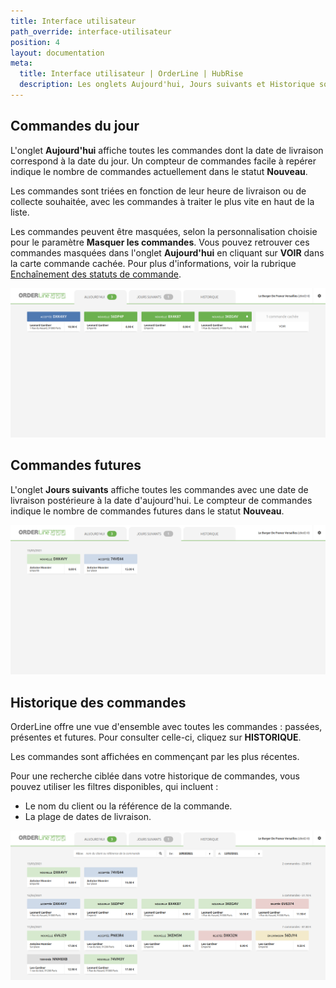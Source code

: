 ```yaml
---
title: Interface utilisateur
path_override: interface-utilisateur
position: 4
layout: documentation
meta:
  title: Interface utilisateur | OrderLine | HubRise
  description: Les onglets Aujourd'hui, Jours suivants et Historique sont disponibles afin de faciliter l'accès à OrderLine. Synchronisez les données.
---
```


## Commandes du jour

L'onglet **Aujourd'hui** affiche toutes les commandes dont la date de livraison correspond à la date du jour. Un compteur de commandes facile à repérer indique le nombre de commandes actuellement dans le statut **Nouveau**.

Les commandes sont triées en fonction de leur heure de livraison ou de collecte souhaitée, avec les commandes à traiter le plus vite en haut de la liste.

Les commandes peuvent être masquées, selon la personnalisation choisie pour le paramètre **Masquer les commandes**. Vous pouvez retrouver ces commandes masquées dans l'onglet **Aujourd'hui** en cliquant sur **VOIR** dans la carte commande cachée. Pour plus d'informations, voir la rubrique [Enchaînement des statuts de commande](/apps/orderline/parametres#order-status-flow).

![Onglet Aujourd'hui de OrderLine](./images/006-todays-orders.png)

## Commandes futures

L'onglet **Jours suivants** affiche toutes les commandes avec une date de livraison postérieure à la date d'aujourd'hui. Le compteur de commandes indique le nombre de commandes futures dans le statut **Nouveau**.

![Onglet Jours suivants de OrderLine](./images/007-future-orders.png)

## Historique des commandes

OrderLine offre une vue d'ensemble avec toutes les commandes : passées, présentes et futures. Pour consulter celle-ci, cliquez sur **HISTORIQUE**.

Les commandes sont affichées en commençant par les plus récentes.

Pour une recherche ciblée dans votre historique de commandes, vous pouvez utiliser les filtres disponibles, qui incluent :

- Le nom du client ou la référence de la commande.
- La plage de dates de livraison.

![Onglet Historique des commandes de OrderLine](./images/008-orders-history.png)
